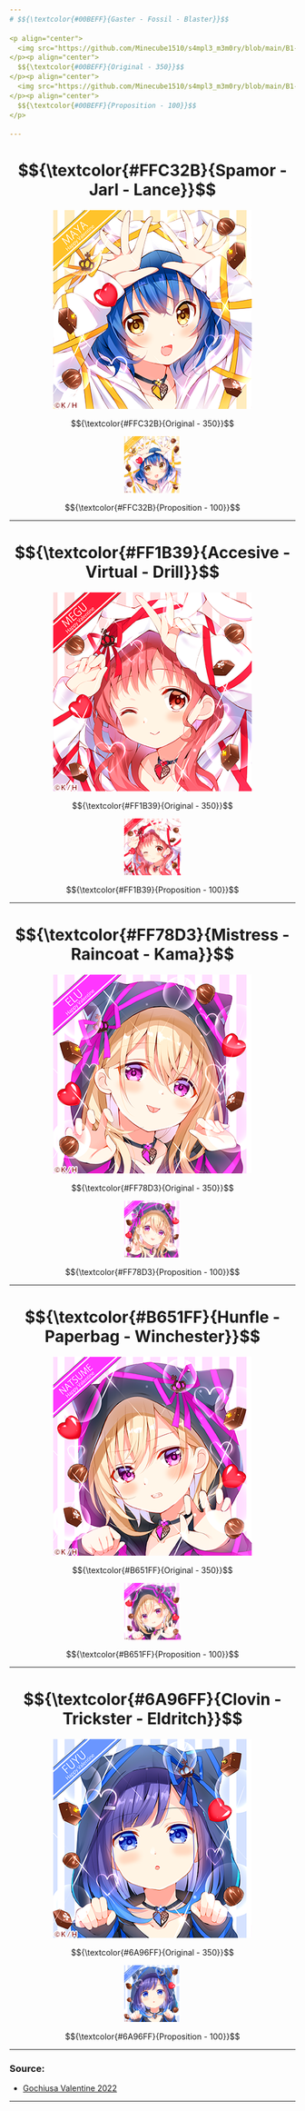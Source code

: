 ```yaml
---
# $${\textcolor{#00BEFF}{Gaster - Fossil - Blaster}}$$

<p align="center">
  <img src="https://github.com/Minecube1510/s4mpl3_m3m0ry/blob/main/B1-Main_Images_Storage/B1.001-BTC_Symbols/a01_GFB.png">
</p><p align="center">
  $${\textcolor{#00BEFF}{Original - 350}}$$
</p><p align="center">
  <img src="https://github.com/Minecube1510/s4mpl3_m3m0ry/blob/main/B1-Main_Images_Storage/B1.001-BTC_Symbols/a01_GFB.png", width="100">
</p><p align="center">
  $${\textcolor{#00BEFF}{Proposition - 100}}$$
</p>

---
```

# $${\textcolor{#FFC32B}{Spamor - Jarl - Lance}}$$
<p align="center">
  <img src="https://github.com/Minecube1510/s4mpl3_m3m0ry/blob/main/B1-Main_Images_Storage/B1.001-BTC_Symbols/b02_SJL.png">
</p><p align="center">
  $${\textcolor{#FFC32B}{Original - 350}}$$
</p><p align="center">
  <img src="https://github.com/Minecube1510/s4mpl3_m3m0ry/blob/main/B1-Main_Images_Storage/B1.001-BTC_Symbols/b02_SJL.png", width="100">
</p><p align="center">
  $${\textcolor{#FFC32B}{Proposition - 100}}$$
</p>

---

# $${\textcolor{#FF1B39}{Accesive - Virtual - Drill}}$$
<p align="center">
  <img src="https://github.com/Minecube1510/s4mpl3_m3m0ry/blob/main/B1-Main_Images_Storage/B1.001-BTC_Symbols/c03_AVD.png">
</p><p align="center">
  $${\textcolor{#FF1B39}{Original - 350}}$$
</p><p align="center">
  <img src="https://github.com/Minecube1510/s4mpl3_m3m0ry/blob/main/B1-Main_Images_Storage/B1.001-BTC_Symbols/c03_AVD.png", width="100">
</p><p align="center">
  $${\textcolor{#FF1B39}{Proposition - 100}}$$
</p>

---

# $${\textcolor{#FF78D3}{Mistress - Raincoat - Kama}}$$
<p align="center">
  <img src="https://github.com/Minecube1510/s4mpl3_m3m0ry/blob/main/B1-Main_Images_Storage/B1.001-BTC_Symbols/d04_MiRaKa.png">
</p><p align="center">
  $${\textcolor{#FF78D3}{Original - 350}}$$
</p><p align="center">
  <img src="https://github.com/Minecube1510/s4mpl3_m3m0ry/blob/main/B1-Main_Images_Storage/B1.001-BTC_Symbols/d04_MiRaKa.png", width="100">
</p><p align="center">
  $${\textcolor{#FF78D3}{Proposition - 100}}$$
</p>

---

# $${\textcolor{#B651FF}{Hunfle - Paperbag - Winchester}}$$
<p align="center">
  <img src="https://github.com/Minecube1510/s4mpl3_m3m0ry/blob/main/B1-Main_Images_Storage/B1.001-BTC_Symbols/e05_HuPaWi.png">
</p><p align="center">
  $${\textcolor{#B651FF}{Original - 350}}$$
</p><p align="center">
  <img src="https://github.com/Minecube1510/s4mpl3_m3m0ry/blob/main/B1-Main_Images_Storage/B1.001-BTC_Symbols/e05_HuPaWi.png", width="100">
</p><p align="center">
  $${\textcolor{#B651FF}{Proposition - 100}}$$
</p>

---

# $${\textcolor{#6A96FF}{Clovin - Trickster - Eldritch}}$$
<p align="center">
  <img src="https://github.com/Minecube1510/s4mpl3_m3m0ry/blob/main/B1-Main_Images_Storage/B1.001-BTC_Symbols/ff06_CloTriEld.png">
</p><p align="center">
  $${\textcolor{#6A96FF}{Original - 350}}$$
</p><p align="center">
  <img src="https://github.com/Minecube1510/s4mpl3_m3m0ry/blob/main/B1-Main_Images_Storage/B1.001-BTC_Symbols/ff06_CloTriEld.png", width="100">
</p><p align="center">
  $${\textcolor{#6A96FF}{Proposition - 100}}$$
</p>

---
### Source:
- [Gochiusa Valentine 2022](https://gochiusa.com/special/v2022.html)

---
